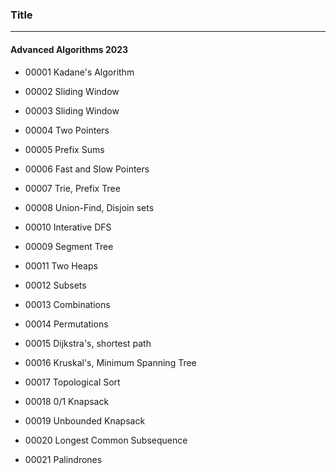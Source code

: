 ### Title
---

#### Advanced Algorithms 2023
- 00001 Kadane's Algorithm
- 00002 Sliding Window
- 00003 Sliding Window
- 00004 Two Pointers
- 00005 Prefix Sums
- 00006 Fast and Slow Pointers
- 00007 Trie, Prefix Tree
- 00008 Union-Find, Disjoin sets
- 00010 Interative DFS

- 00009 Segment Tree
- 00011 Two Heaps

- 00012 Subsets
- 00013 Combinations
- 00014 Permutations
- 00015 Dijkstra's, shortest path
- 00016 Kruskal's, Minimum Spanning Tree
- 00017 Topological Sort
- 00018 0/1 Knapsack
- 00019 Unbounded Knapsack
- 00020 Longest Common Subsequence
- 00021 Palindrones
